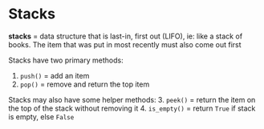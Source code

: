 # Stacks

**stacks** = data structure that is last-in, first out (LIFO), ie: like a
stack of books.  The item that was put in most recently must also come out
first

Stacks have two primary methods:
1. `push()` = add an item
2. `pop()` = remove and return the top item

Stacks may also have some helper methods:
3. `peek()` = return the item on the top of the stack without removing it
4. `is_empty()` = return `True` if stack is empty, else `False`
